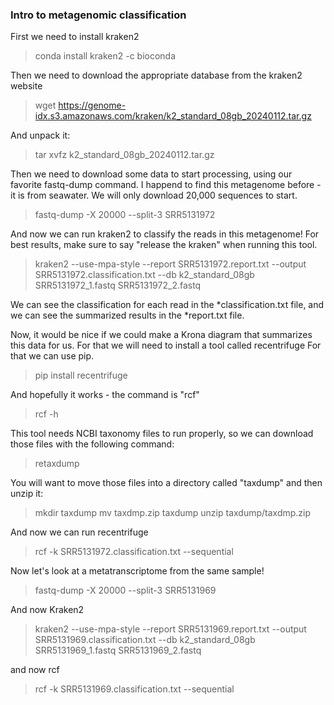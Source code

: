 

### Intro to metagenomic classification ###

First we need to install kraken2

> conda install kraken2 -c bioconda

Then we need to download the appropriate database from the kraken2 website

> wget https://genome-idx.s3.amazonaws.com/kraken/k2_standard_08gb_20240112.tar.gz

And unpack it:

> tar xvfz k2_standard_08gb_20240112.tar.gz

Then we need to download some data to start processing, using our favorite fastq-dump command. I happend to find this metagenome before - it is from seawater. We will only download 20,000 sequences to start. 

> fastq-dump -X 20000 --split-3 SRR5131972

And now we can run kraken2 to classify the reads in this metagenome! For best results, make sure to say "release the kraken" when running this tool. 

> kraken2 --use-mpa-style --report SRR5131972.report.txt --output SRR5131972.classification.txt --db k2_standard_08gb SRR5131972_1.fastq SRR5131972_2.fastq

We can see the classification for each read in the *classification.txt file, and we can see the summarized results in the *report.txt file. 

Now, it would be nice if we could make a Krona diagram that summarizes this data for us. For that we will need to install a tool called recentrifuge
For that we can use pip.

> pip install recentrifuge

And hopefully it works - the command is "rcf"

> rcf -h

This tool needs NCBI taxonomy files to run properly, so we can download those files with the following command:

> retaxdump 

You will want to move those files into a directory called "taxdump" and then unzip it:

> mkdir taxdump
> mv taxdmp.zip taxdump
> unzip taxdump/taxdmp.zip

And now we can run recentrifuge

> rcf -k SRR5131972.classification.txt --sequential

Now let's look at a metatranscriptome from the same sample!

> fastq-dump -X 20000 --split-3 SRR5131969

And now Kraken2

> kraken2 --use-mpa-style --report SRR5131969.report.txt --output SRR5131969.classification.txt --db k2_standard_08gb SRR5131969_1.fastq SRR5131969_2.fastq

and now rcf

> rcf -k SRR5131969.classification.txt --sequential
